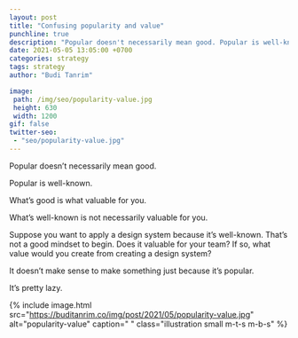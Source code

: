 ```yaml
---
layout: post
title: "Confusing popularity and value"
punchline: true
description: "Popular doesn't necessarily mean good. Popular is well-known"
date: 2021-05-05 13:05:00 +0700
categories: strategy
tags: strategy
author: "Budi Tanrim"

image:
 path: /img/seo/popularity-value.jpg
 height: 630
 width: 1200
gif: false
twitter-seo: 
 - "seo/popularity-value.jpg"
---
```


Popular doesn’t necessarily mean good.

Popular is well-known.

What’s good is what valuable for you.

What’s well-known is not necessarily valuable for you.

Suppose you want to apply a design system because it’s well-known. That’s not a good mindset to begin. Does it valuable for your team? If so, what value would you create from creating a design system?

It doesn’t make sense to make something just because it’s popular.

It’s pretty lazy.

{% include image.html 
src="https://buditanrim.co/img/post/2021/05/popularity-value.jpg" 
alt="popularity-value" 
caption=" "
class="illustration small m-t-s m-b-s" %}

